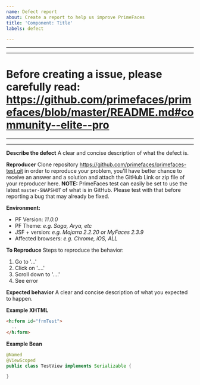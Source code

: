 ```yaml
---
name: Defect report
about: Create a report to help us improve PrimeFaces
title: 'Component: Title'
labels: defect

---
```


----------------------------------------------------
----------------------------------------------------
# Before creating a issue, please carefully read: https://github.com/primefaces/primefaces/blob/master/README.md#community--elite--pro
----------------------------------------------------
----------------------------------------------------

**Describe the defect**
A clear and concise description of what the defect is.

**Reproducer**
Clone repository https://github.com/primefaces/primefaces-test.git in order to reproduce your problem, you'll have better chance to receive an answer and a solution and attach the GitHub Link or zip file of your reproducer here. **NOTE:** PrimeFaces test can easily be set to use the latest `master-SNAPSHOT` of what is in GitHub. Please test with that before reporting a bug that may already be fixed.

**Environment:**
 - PF Version: _11.0.0_
 - PF Theme: _e.g. Saga, Arya, etc_
 - JSF + version: _e.g. Mojarra 2.2.20 or MyFaces 2.3.9_
 - Affected browsers: _e.g. Chrome, iOS, ALL_

**To Reproduce**
Steps to reproduce the behavior:
1. Go to '...'
2. Click on '....'
3. Scroll down to '....'
4. See error

**Expected behavior**
A clear and concise description of what you expected to happen.

**Example XHTML**
```html
<h:form id="frmTest">
  ..
</h:form>
```

**Example Bean**
```java
@Named
@ViewScoped
public class TestView implements Serializable {

}
```

